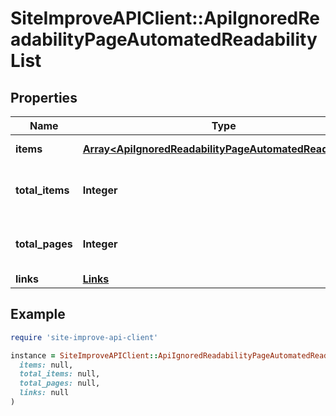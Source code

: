 # SiteImproveAPIClient::ApiIgnoredReadabilityPageAutomatedReadabilityList

## Properties

| Name | Type | Description | Notes |
| ---- | ---- | ----------- | ----- |
| **items** | [**Array&lt;ApiIgnoredReadabilityPageAutomatedReadability&gt;**](ApiIgnoredReadabilityPageAutomatedReadability.md) | Set of items. |  |
| **total_items** | **Integer** | Total number of items in result set. |  |
| **total_pages** | **Integer** | Total number of pages in result set. |  |
| **links** | [**Links**](Links.md) |  | [optional] |

## Example

```ruby
require 'site-improve-api-client'

instance = SiteImproveAPIClient::ApiIgnoredReadabilityPageAutomatedReadabilityList.new(
  items: null,
  total_items: null,
  total_pages: null,
  links: null
)
```

